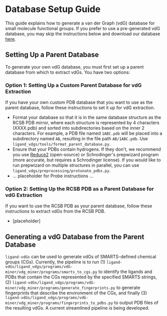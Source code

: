 # Database Setup Guide

This guide explains how to generate a van der Graph (vdG) database for small molecule functional groups. If you prefer to use a pre-generated vdG database, you may skip the instructions below and download our database [here](insert-url-here).

## Setting Up a Parent Database
To generate your own vdG database, you must first set up a parent database from which to extract vdGs. You have two options:

### Option 1: Setting Up a Custom Parent Database for vdG Extraction
If you have your own custom PDB database that you want to use as the parent database, follow these instructions to set it up for vdG extraction.
- Format your database so that it is in the same database structure as the RCSB PDB mirror, where each structure is represented by 4 characters (XXXX.pdb) and sorted into subdirectories based on the inner 2 characters. For example, a PDB file named `1ABC.pdb` will be placed into a subdirectory named `AB`, resulting in the file path `AB/1ABC.pdb`. Use `ligand_vdgs/tools/format_parent_database.py`.
- Ensure that your PDBs contain hydrogens. If they don't, we recommend you use [Reduce2](https://github.com/cctbx/cctbx_project/tree/master/mmtbx/reduce) (open-source) or Schrodinger's prepwizard program (more accurate, but requires a Schrodinger license). If you would like to run prepwizard on multiple structures in parallel, you can use `ligand_vdgs/preprocessing/protonate_pdbs.py`.
- ... placeholder for Probe instructions ...

### Option 2: Setting Up the RCSB PDB as a Parent Database for vdG Extraction
If you want to use the RCSB PDB as your parent database, follow these instructions to extract vdGs from the RCSB PDB.
- [placeholder]

## Generating a vdG Database from the Parent Database

`ligand-vdGs` can be used to generate vdGs of SMARTS-defined chemical groups (CGs). Currently, the pipeline is to run (1) `ligand-vdGs/ligand_vdgs/programs/vdG-miner/vdg_miner/programs/smarts_to_cgs.py` to identify the ligands and PDBs that contain the CGs represented by the specified SMARTS strings, (2) `ligand-vdGs/ligand_vdgs/programs/vdG-miner/vdg_miner/programs/generate_fingerprints.py` to generate fingerprints that describe the environment of the CGs, and finally (3) `ligand-vdGs/ligand_vdgs/programs/vdG-miner/vdg_miner/programs/fingerprints_to_pdbs.py` to output PDB files of the resulting vdGs. A current streamlined pipeline is being developed.